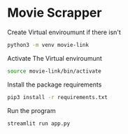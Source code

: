 # Movie Scrapper

Create Virtual enviroumunt if there isn't
```bash
python3 -m venv movie-link
```
Activate The Virtual enviroumunt
```bash
source movie-link/bin/activate
```
Install the package requirements
```bash
pip3 install -r requirements.txt
```
Run the program
```bash
streamlit run app.py
```

